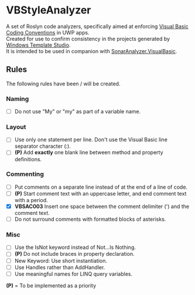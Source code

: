 # VBStyleAnalyzer

A set of Roslyn code analyzers, specifically aimed at enforcing [Visual Basic Coding Conventions](https://docs.microsoft.com/en-us/dotnet/visual-basic/programming-guide/program-structure/coding-conventions) in UWP apps.  
Created for use to confirm consistency in the projects generated by [Windows Template Studio](https://github.com/Microsoft/WindowsTemplateStudio).  
It is intended to be used in companion with [SonarAnalyzer.VisualBasic](https://www.nuget.org/packages/SonarAnalyzer.VisualBasic/).

## Rules

The following rules have been / will be created.

### Naming

- [ ] Do not use "My" or "my" as part of a variable name.

### Layout

- [ ] Use only one statement per line. Don't use the Visual Basic line separator character (:).
- [ ] **(P)** Add **exactly** one blank line between method and property definitions.

### Commenting

- [ ] Put comments on a separate line instead of at the end of a line of code.
- [ ] **(P)** Start comment text with an uppercase letter, and end comment text with a period.
- [x] **VBSAC003** Insert one space between the comment delimiter (') and the comment text.
- [ ] Do not surround comments with formatted blocks of asterisks.

### Misc

- [ ] Use the IsNot keyword instead of Not...Is Nothing.
- [ ] **(P)** Do not include braces in property declaration.
- [ ] New Keyword: Use short instantiation.
- [ ] Use Handles rather than AddHandler.
- [ ] Use meaningful names for LINQ query variables.

**(P)** = To be implemented as a priority
